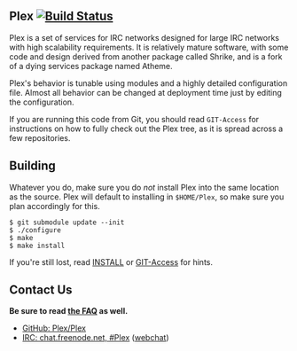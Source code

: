 ## Plex [![Build Status](https://travis-ci.org/Agent-Isai/Plex.svg?branch=master)](https://travis-ci.org/Agent-Isai/Plex)

Plex is a set of services for IRC networks designed for large IRC networks 
with high scalability requirements.  It is relatively mature software, with 
some code and design derived from another package called Shrike, and is a fork 
of a dying services package named Atheme.

Plex's behavior is tunable using modules and a highly detailed 
configuration file. Almost all behavior can be changed at deployment time just 
by editing the configuration.

If you are running this code from Git, you should read `GIT-Access` for 
instructions on how to fully check out the Plex tree, as it is spread 
across a few repositories.

## Building

Whatever you do, make sure you do *not* install Plex into the same location 
as the source. Plex will default to installing in `$HOME/Plex`, so make 
sure you plan accordingly for this.

    $ git submodule update --init
    $ ./configure
    $ make
    $ make install

If you're still lost, read [INSTALL](INSTALL) or [GIT-Access](GIT-Access) for 
hints.

## Contact Us

__Be sure to read [the FAQ](doc/FAQ.md) as well.__

 * [GitHub: Plex/Plex](https://github.com/Plex/Plex)
 * [IRC: chat.freenode.net, #Plex](ircs://chat.freenode.net:6697/Plex) ([webchat](https://kiwiirc.com/client/chat.freenode.net:+6697/Plex))
